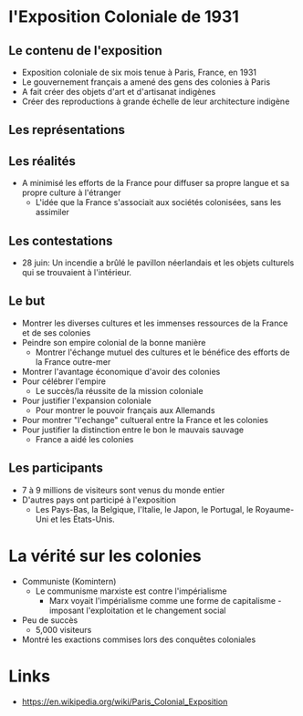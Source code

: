 # l'Exposition Coloniale de 1931

## Le contenu de l'exposition

- Exposition coloniale de six mois tenue à Paris, France, en 1931
- Le gouvernement français a amené des gens des colonies à Paris
- A fait créer des objets d'art et d'artisanat indigènes
- Créer des reproductions à grande échelle de leur architecture indigène

## Les représentations

## Les réalités

- A minimisé les efforts de la France pour diffuser sa propre langue et sa propre culture à l'étranger
	- L'idée que la France s'associait aux sociétés colonisées, sans les assimiler

## Les contestations

- 28 juin: Un incendie a brûlé le pavillon néerlandais et les objets culturels qui se trouvaient à l'intérieur.

## Le but

- Montrer les diverses cultures et les immenses ressources de la France et de ses colonies
- Peindre son empire colonial de la bonne manière
	- Montrer l'échange mutuel des cultures et le bénéfice des efforts de la France outre-mer
- Montrer l'avantage économique d'avoir des colonies
- Pour célébrer l'empire
    - Le succès/la réussite de la mission coloniale
- Pour justifier l'expansion coloniale
    - Pour montrer le pouvoir français aux Allemands
- Pour montrer "l'echange" cultueral entre la France et les colonies
- Pour justifier la distinction entre le bon le mauvais sauvage
    - France a aidé les colonies

## Les participants

- 7 à 9 millions de visiteurs sont venus du monde entier
- D'autres pays ont participé à l'exposition
	- Les Pays-Bas, la Belgique, l'Italie, le Japon, le Portugal, le Royaume-Uni et les États-Unis.

# La vérité sur les colonies

- Communiste (Komintern)
	- Le communisme marxiste est contre l'impérialisme
		- Marx voyait l'impérialisme comme une forme de capitalisme - imposant l'exploitation et le changement social
- Peu de succès
	- 5,000 visiteurs
- Montré les exactions commises lors des conquêtes coloniales

# Links

- https://en.wikipedia.org/wiki/Paris_Colonial_Exposition
